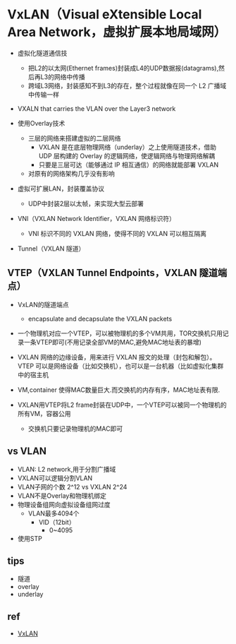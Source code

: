 
# VxLAN（Visual eXtensible Local Area Network，虚拟扩展本地局域网）
+ 虚拟化隧道通信技
    + 把L2的以太网(Ethernet frames)封装成L4的UDP数据报(datagrams),然后再L3的网络中传播
    + 跨域L3网络，封装感知不到L3的存在，整个过程就像在同一个 L2 广播域中传输一样

+ VXALN that carries the VLAN over the Layer3 network

+ 使用Overlay技术
    + 三层的网络来搭建虚拟的二层网络
        + VXLAN 是在底层物理网络（underlay）之上使用隧道技术，借助 UDP 层构建的 Overlay 的逻辑网络，使逻辑网络与物理网络解耦
        + 只要是三层可达（能够通过 IP 相互通信）的网络就能部署 VXLAN
    + 对原有的网络架构几乎没有影响

+ 虚拟可扩展LAN，封装覆盖协议
    + UDP中封装2层以太帧，来实现大型云部署


+ VNI（VXLAN Network Identifier，VXLAN 网络标识符）
    + VNI 标识不同的 VXLAN 网络，使得不同的 VXLAN 可以相互隔离

+ Tunnel（VXLAN 隧道）

## VTEP（VXLAN Tunnel Endpoints，VXLAN 隧道端点）
+ VxLAN的隧道端点
    + encapsulate and decapsulate the VXLAN packets

+ 一个物理机对应一个VTEP，可以被物理机的多个VM共用，TOR交换机只用记录一条VTEP即可(不用记录全部VM的MAC,避免MAC地址表的暴增)
+ VXLAN 网络的边缘设备，用来进行 VXLAN 报文的处理（封包和解包）。VTEP 可以是网络设备（比如交换机），也可以是一台机器（比如虚拟化集群中的宿主机
+ VM,container 使得MAC数量巨大.而交换机的内存有序，MAC地址表有限.
+ VXLAN用VTEP将L2 frame封装在UDP中，一个VTEP可以被同一个物理机的所有VM，容器公用
    + 交换机只要记录物理机的MAC即可

## vs VLAN
+ VLAN: L2 network,用于分割广播域
+ VXLAN可以逻辑分割VLAN
+ VLAN子网的个数 2^12 vs VXLAN 2^24
+ VLAN不是Overlay和物理机绑定
+ 物理设备组网向虚拟设备组网过度
    + VLAN最多4094个
        + VID（12bit） 
            + 0~4095
+ 使用STP

## tips
+ 隧道
+ overlay
+ underlay


## ref
+ [VxLAN](https://www.cnblogs.com/bakari/p/11131268.html)